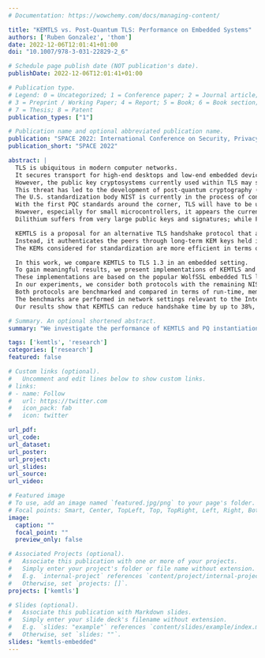 ```yaml
---
# Documentation: https://wowchemy.com/docs/managing-content/

title: "KEMTLS vs. Post-Quantum TLS: Performance on Embedded Systems"
authors: ['Ruben Gonzalez', 'thom']
date: 2022-12-06T12:01:41+01:00
doi: "10.1007/978-3-031-22829-2_6"

# Schedule page publish date (NOT publication's date).
publishDate: 2022-12-06T12:01:41+01:00

# Publication type.
# Legend: 0 = Uncategorized; 1 = Conference paper; 2 = Journal article;
# 3 = Preprint / Working Paper; 4 = Report; 5 = Book; 6 = Book section;
# 7 = Thesis; 8 = Patent
publication_types: ["1"]

# Publication name and optional abbreviated publication name.
publication: "SPACE 2022: International Conference on Security, Privacy and Applied Cryptographic Engineering"
publication_short: "SPACE 2022"

abstract: |
  TLS is ubiquitous in modern computer networks.
  It secures transport for high-end desktops and low-end embedded devices alike.
  However, the public key cryptosystems currently used within TLS may soon be obsolete as large-scale quantum computers, once realized, would be able to break them.
  This threat has led to the development of post-quantum cryptography (PQC).
  The U.S. standardization body NIST is currently in the process of concluding a multi-year search for promising post-quantum signature schemes and key encapsulation mechanisms (KEMs).
  With the first PQC standards around the corner, TLS will have to be updated soon.
  However, especially for small microcontrollers, it appears the current NIST post-quantum signature finalists pose a challenge.
  Dilithium suffers from very large public keys and signatures; while Falcon has significant hardware requirements for efficient implementations.

  KEMTLS is a proposal for an alternative TLS handshake protocol that avoids authentication through signatures in the TLS handshake.
  Instead, it authenticates the peers through long-term KEM keys held in the certificates.
  The KEMs considered for standardization are more efficient in terms of computation and/or bandwidth than the post-quantum signature schemes.

  In this work, we compare KEMTLS to TLS 1.3 in an embedded setting.
  To gain meaningful results, we present implementations of KEMTLS and TLS 1.3 on a Cortex-M4-based platform.
  These implementations are based on the popular WolfSSL embedded TLS library and hence share a majority of their code.
  In our experiments, we consider both protocols with the remaining NIST finalist signature schemes and KEMs, except for Classic McEliece which has too large public keys.
  Both protocols are benchmarked and compared in terms of run-time, memory usage, traffic volume and code size.
  The benchmarks are performed in network settings relevant to the Internet of Things, namely low-latency broadband, LTE-M and Narrowband IoT.
  Our results show that KEMTLS can reduce handshake time by up to 38%, can lower peak memory consumption and can save traffic volume compared to TLS 1.3.

# Summary. An optional shortened abstract.
summary: "We investigate the performance of KEMTLS and PQ instantiations of TLS 1.3 on embedded devices."

tags: ['kemtls', 'research']
categories: ['research']
featured: false

# Custom links (optional).
#   Uncomment and edit lines below to show custom links.
# links:
# - name: Follow
#   url: https://twitter.com
#   icon_pack: fab
#   icon: twitter

url_pdf:
url_code:
url_dataset:
url_poster:
url_project:
url_slides:
url_source:
url_video:

# Featured image
# To use, add an image named `featured.jpg/png` to your page's folder.
# Focal points: Smart, Center, TopLeft, Top, TopRight, Left, Right, BottomLeft, Bottom, BottomRight.
image:
  caption: ""
  focal_point: ""
  preview_only: false

# Associated Projects (optional).
#   Associate this publication with one or more of your projects.
#   Simply enter your project's folder or file name without extension.
#   E.g. `internal-project` references `content/project/internal-project/index.md`.
#   Otherwise, set `projects: []`.
projects: ['kemtls']

# Slides (optional).
#   Associate this publication with Markdown slides.
#   Simply enter your slide deck's filename without extension.
#   E.g. `slides: "example"` references `content/slides/example/index.md`.
#   Otherwise, set `slides: ""`.
slides: "kemtls-embedded"
---
```

